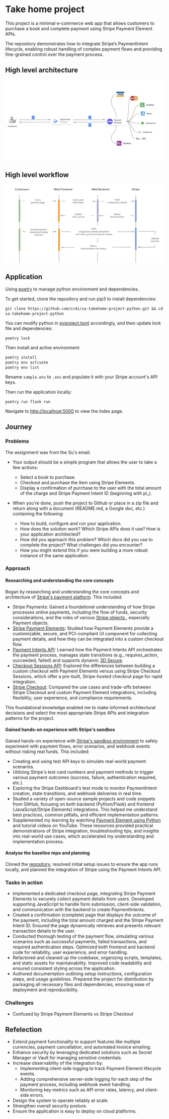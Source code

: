# Take home project

This project is a minimal e-commerce web app that allows customers to purchase a book and complete payment using Stripe Payment Element APIs.

The repository demonstrates how to integrate Stripe’s PaymentIntent lifecycle, enabling robust handling of complex payment flows and providing fine-grained control over the payment process.



## High level architecture

![System diagram](./public/images/sys.png)

## High level workflow

![Workflow](./public/images/workflow.png)



## Application

Using [poetry](https://python-poetry.org/docs/#installation) to manage python environment and dependencies. 
 

To get started, clone the repository and run pip3 to install dependencies:

```shell
git clone https://github.com/cc4i/sa-takehome-project-python.git && cd sa-takehome-project-python
```

You can modify python in [pyproject.toml](./pyproject.toml) accordingly, and then update lock file and dependencies:

```shell
poetry lock
```

Then install and active environment:

```shell
poetry install
poetry env activate
poetry env list
```

Rename `sample.env` to `.env` and populate it with your Stripe account's API keys.

Then run the application locally:

```
poetry run flask run
```

Navigate to [http://localhost:5000](http://localhost:5000) to view the index page.


## Journey

### Problems
The assignment was from the Su's email.

- Your output should be a simple program that allows the user to take a few actions:

    - Select a book to purchase.
    - Checkout and purchase the item using Stripe Elements.
    - Display a confirmation of purchase to the user with the total amount of the charge and Stripe Payment Intent ID (beginning with pi_).

- When you're done, push the project to Github or place in a zip file and return along with a document (README.md, a Google doc, etc.) containing the following:

    - How to build, configure and run your application.
    - How does the solution work? Which Stripe APIs does it use? How is your application architected?
    - How did you approach this problem? Which docs did you use to complete the project? What challenges did you encounter?
    - How you might extend this if you were building a more robust instance of the same application.

### Approach

#### Researching and understanding the core concepts

Began by researching and understanding the core concepts and architecture of [Stripe's payment platform](https://stripe.com/en-sg/payments). This included:

- Stripe Payments: Gained a foundational understanding of how Stripe processes online payments, including the flow of funds, security considerations, and the roles of various [Stripe objects ](https://docs.stripe.com/payments-api/tour#core-concepts), especially Payment objects.
- [Stripe Payment Elements](https://docs.stripe.com/payments/payment-element): Studied how Payment Elements provide a customizable, secure, and PCI-compliant UI component for collecting payment details, and how they can be integrated into a custom checkout flow.
- [Payment Intents API](https://docs.stripe.com/api/payment_intents): Learned how the Payment Intents API orchestrates the payment process, manages state transitions (e.g., requires_action, succeeded, failed) and supports dynamic [3D Secure](https://docs.stripe.com/payments/3d-secure).
- [Checkout Sessions API](https://docs.stripe.com/api/checkout/sessions): Explored the differences between building a custom checkout with Payment Elements versus using Stripe Checkout Sessions, which offer a pre-built, Stripe-hosted checkout page for rapid integration.
- [Stripe Checkout](https://docs.stripe.com/payments/checkout): Compared the use cases and trade-offs between Stripe Checkout and custom Payment Element integrations, including flexibility, user experience, and compliance requirements.

This foundational knowledge enabled me to make informed architectural decisions and select the most appropriate Stripe APIs and integration patterns for the project.

#### Gained hands-on experience with Stripe's sandbox

Gained hands-on experience with [Stripe's sandbox environment](https://docs.stripe.com/sandboxes) to safely experiment with payment flows, error scenarios, and webhook events without risking real funds. This included:

- Creating and using test API keys to simulate real-world payment scenarios.
- Utilizing Stripe's test card numbers and payment methods to trigger various payment outcomes (success, failure, authentication required, etc.).
- Exploring the Stripe Dashboard's test mode to monitor PaymentIntent creation, state transitions, and webhook deliveries in real time.
- Studied a variety of open-source sample projects and code snippets from GitHub, focusing on both backend (Python/Flask) and frontend (JavaScript/Stripe Elements) integrations. This helped me understand best practices, common pitfalls, and efficient implementation patterns.
- Supplemented my learning by watching [Payment Element using Python](https://www.youtube.com/watch?v=tCSbCk5j3Tk) and tutorial videos on YouTube. These resources provided practical demonstrations of Stripe integration, troubleshooting tips, and insights into real-world use cases, which accelerated my understanding and implementation process.

#### Analyse the baseline repo and planning
Cloned the [repository](https://github.com/marko-stripe/sa-takehome-project-python), resolved initial setup issues to ensure the app runs locally, and planned the integration of Stripe using the Payment Intents API.

### Tasks in action 
- Implemented a dedicated checkout page, integrating Stripe Payment Elements to securely collect payment details from users. Developed supporting JavaScript to handle form submission, client-side validation, and communication with the backend to create PaymentIntents.
- Created a confirmation (complete) page that displays the outcome of the payment, including the total amount charged and the Stripe Payment Intent ID. Ensured the page dynamically retrieves and presents relevant transaction details to the user.
- Conducted thorough testing of the payment flow, simulating various scenarios such as successful payments, failed transactions, and required authentication steps. Optimized both frontend and backend code for reliability, user experience, and error handling.
- Refactored and cleaned up the codebase, organizing scripts, templates, and static assets for maintainability. Improved code readability and ensured consistent styling across the application.
- Authored documentation outlining setup instructions, configuration steps, and usage guidelines. Prepared the project for distribution by packaging all necessary files and dependencies, ensuring ease of deployment and reproducibility.

### Challenges

- Confused by Stripe Payment Elements vs Stripe Checkout


## Refelection

- Extend payment functionality to support features like multiple currencies, payment cancellation, and automated invoice emailing.
- Enhance security by leveraging dedicated solutions such as Secret Manager or Vault for managing sensitive credentials.
- Increase observability of the integration by:
  - Implementing client-side logging to track Payment Element lifecycle events.
  - Adding comprehensive server-side logging for each step of the payment process, including webhook event handling.
  - Monitoring key metrics such as API error rates, latency, and client-side errors.
- Design the system to operate reliably at scale.
- Strengthen overall security posture.
- Ensure the application is easy to deploy on cloud platforms.
